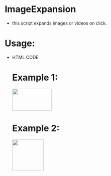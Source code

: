 # ImageExpansion
   -  this script expands images or videos on click.

# Usage:

   - HTML CODE 
     # Example 1:
     <a href="//myhosting.com/media/testing.webm" target="_blank"> 
            	<img src="//myhosting.com/media/testing_thumb.jpg"  style="height: 70px; width: 125px;">
     </a>
     
     # Example 2:
     <a href="//myhosting.com/media/testgif.gif" target="_blank"> 
            	<img src="//myhosting.com/media/testgif_thumb.jpg"  style="height: 100px; width: 100px;">
     </a>
